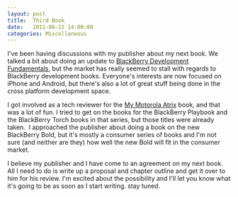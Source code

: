 ```yaml
---
layout: post
title:  Third Book
date:   2011-06-22 14:00:00
categories: Miscellaneous
---
```

I've been having discussions with my publisher about my next book. We talked a bit about doing an update to [BlackBerry Development Fundamentals](http://www.amazon.com/gp/product/0321647424/ref=as_li_ss_tl?ie=UTF8&tag=mcnsof-20&linkCode=as2&camp=217145&creative=399369&creativeASIN=0321647424), but the market has really seemed to stall with regards to BlackBerry development books. Everyone's interests are now focused on iPhone and Android, but there's also a lot of great stuff being done in the cross platform development space.

I got involved as a tech reviewer for the [My Motorola Atrix](http://www.amazon.com/gp/product/0789748886/ref=as_li_ss_tl?ie=UTF8&tag=mcnsof-20&linkCode=as2&camp=217145&creative=399373&creativeASIN=0789748886) book, and that was a lot of fun. I tried to get on the books for the BlackBerry Playbook and the BlackBerry Torch books in that series, but those titles were already taken.  I approached the publisher about doing a book on the new BlackBerry Bold, but it's mostly a consumer series of books and I'm not sure (and neither are they) how well the new Bold will fit in the consumer market.

I believe my publisher and I have come to an agreement on my next book. All I need to do is write up a proposal and chapter outline and get it over to him for his review. I'm excited about the possibility and I'll let you know what it's going to be as soon as I start writing. stay tuned.